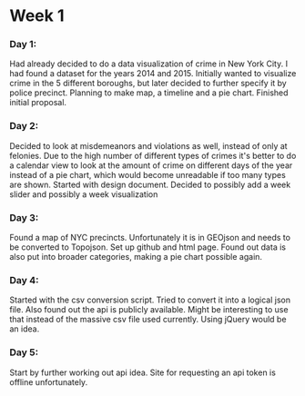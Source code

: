 # Week 1
### Day 1:
Had already decided to do a data visualization of crime in New York City. I had found a dataset for the years 2014 and 2015. Initially wanted to visualize crime in the 5 different boroughs, but later decided to further specify it by police precinct. Planning to make map, a timeline and a pie chart. Finished
initial proposal.

### Day 2:
Decided to look at misdemeanors and violations as well, instead of only at felonies. Due to the high number of different types of crimes it's better to do a calendar view to look at the amount of crime on different days of the year instead of a pie chart, which would become unreadable if too many types are shown. Started with design document. Decided to possibly add a week slider and possibly a week visualization

### Day 3:
Found a map of NYC precincts. Unfortunately it is in GEOjson and needs to be converted to Topojson. Set up github and html page. Found out data is also put into broader categories, making a pie chart possible again.

### Day 4:
Started with the csv conversion script. Tried to convert it into a logical json file. Also found out the api is publicly available. Might be interesting to use that instead of the massive csv file used currently. Using jQuery would be an idea.

### Day 5:
Start by further working out api idea. Site for requesting an api token is
offline unfortunately.

